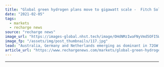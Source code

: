 ```yaml
---
title: "Global green hydrogen plans move to gigawatt scale -  Fitch Solutions"
date: "2021-02-05"
tags: 
  - markets
  - recharge news
source: "recharge news"
image_url: "https://images-global.nhst.tech/image/OHdNMzIwaFNyVmd5OFI5WFZHS1dvZ2JBUEdCdmh4b1l5dlU4cDZKYmRxYz0=/nhst/binary/a20ab881f216e2c4aef8b007972ebe86"
image_fp: "/assets/img/post_thumbnails/117.jpg"
lead: "Australia, Germany and Netherlands emerging as dominant in 72GW hydrogen pipeline"
article_url: "https://www.rechargenews.com/markets/global-green-hydrogen-plans-move-to-gigawatt-scale-fitch-solutions/2-1-958060"
---
```


---
